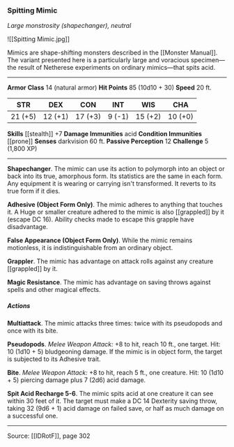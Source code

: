 ### Spitting Mimic
_Large monstrosity (shapechanger), neutral_

![[Spitting Mimic.jpg]]

Mimics are shape-shifting monsters described in the [[Monster Manual]]. The variant presented here is a particularly large and voracious specimen—the result of Netherese experiments on ordinary mimics—that spits acid.




---

**Armor Class** 14 (natural armor)
**Hit Points** 85 (10d10 + 30)
**Speed** 20 ft.

| STR     | DEX     | CON     | INT     | WIS     | CHA     |
|---------|---------|---------|---------|---------|---------|
| 21 (+5) | 12 (+1) | 17 (+3) | 9 (-1) | 15 (+2) | 10 (+0) |

**Skills** [[stealth]] +7
**Damage Immunities** acid
**Condition Immunities** [[prone]]
**Senses** darkvision 60 ft.
**Passive Perception** 12
**Challenge** 5 (1,800 XP)

---

**Shapechanger**. The mimic can use its action to polymorph into an object or back into its true, amorphous form. Its statistics are the same in each form. Any equipment it is wearing or carrying isn't transformed. It reverts to its true form if it dies.

**Adhesive (Object Form Only)**. The mimic adheres to anything that touches it. A Huge or smaller creature adhered to the mimic is also [[grappled]] by it (escape DC 16). Ability checks made to escape this grapple have disadvantage.

**False Appearance (Object Form Only)**. While the mimic remains motionless, it is indistinguishable from an ordinary object.

**Grappler**. The mimic has advantage on attack rolls against any creature [[grappled]] by it.

**Magic Resistance**. The mimic has advantage on saving throws against spells and other magical effects.

##### Actions
**Multiattack**. The mimic attacks three times: twice with its pseudopods and once with its bite.

**Pseudopods**. _Melee Weapon Attack:_ +8 to hit, reach 10 ft., one target. Hit: 10 (1d10 + 5) bludgeoning damage. If the mimic is in object form, the target is subjected to its Adhesive trait.

**Bite**. _Melee Weapon Attack:_ +8 to hit, reach 5 ft., one creature. Hit: 10 (1d10 + 5) piercing damage plus 7 (2d6) acid damage.

**Spit Acid Recharge 5-6**. The mimic spits acid at one creature it can see within 30 feet of it. The target must make a DC 14 Dexterity saving throw, taking 32 (9d6 + 1) acid damage on failed save, or half as much damage on a successful one.


---

Source: [[IDRotF]], page 302
